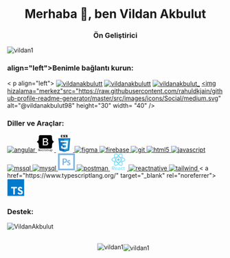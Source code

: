 <h1 align="center">Merhaba 👋, ben Vildan Akbulut</h1>
<h3 align="center">Ön Geliştirici</h3>

<p align="left"> <img src="https ://komarev.com/ghpvc/?username=vildan1&label=Profile%20views&color=0e75b6&style=flat" alt="vildan1" /> </p> <h3

align="left">Benimle bağlantı kurun:</h3>
< p align="left">
<a href="https://twitter.com/vildanakbulutt" target="blank"><img align="center" src="https://raw.githubusercontent.com/rahuldkjain/ github-profile-readme-generator/master/src/images/icons/Social/twitter.svg" alt="vildanakbulutt" height="30" width="40" /></a>
<a href="https://linkedin.com/in/vildanakbulutt" target="blank"><img align="center" src="https://raw.githubusercontent.com/rahuldkjain/github-profile-readme -generator/master/src/images/icons/Social/linked-in-alt.svg" alt="vildanakbulutt" height="30" width="40" /></a> <a href="https:
/ /instagram.com/vildanakbulut_" target="blank"><img align="center" src="https://raw.githubusercontent.com/rahuldkjain/github-profile-readme-generator/master/src/images/icons /Social/instagram.svg" alt="vildanakbulut_" height="30" width="40" /></a>
<a href="https://medium.com/@vildanakbulut98" target="blank"> <img hizalama="merkez"src="https://raw.githubusercontent.com/rahuldkjain/github-profile-readme-generator/master/src/images/icons/Social/medium.svg" alt="@vildanakbulut98" height="30" width= "40" /></a>
</p>

<h3 align="left">Diller ve Araçlar:</h3>
<p align="left"> <a href="https://angular.io" target="_blank" rel="noreferrer"> <img src="https://angular.io/assets/images/logos /angular/angular.svg" alt="angular" width="40" height="40"/> </a> <a href="https://getbootstrap.com" target="_blank" rel="noreferrer "> <img src="https://raw.githubusercontent.com/devicons/devicon/master/icons/bootstrap/bootstrap-plain-wordmark.svg" alt="bootstrap" width="40" height="40" /> </a> <a href="https://www.w3schools.com/css/" target="_blank" rel="noreferrer"> <img src="https://raw.githubusercontent.com/devicons/devicon/master/icons/css3/css3-original-wordmark.svg" alt="css3" width="40" height="40"/> </a> <a href="https: //www.figma.com/" target="_blank" rel="noreferrer"> <img src="https://www.vectorlogo.zone/logos/figma/figma-icon.svg" alt="figma" width="40" height="40"/> </a> <a href="https://firebase.google.com/" target="_blank" rel="noreferrer"> <img src="https: //www.vectorlogo.zone/logos/firebase/firebase-icon.svg" alt="firebase" width="40" height="40"/> </a> <a href="https://git- scm.com/"target="_blank" rel="noreferrer"> <img src="https://www.vectorlogo.zone/logos/git-scm/git-scm-icon.svg" alt="git" width="40" height="40"/> </a> <a href="https://www.w3.org/html/" target="_blank" rel="noreferrer"> <img src="https://raw .githubusercontent.com/devicons/devicon/master/icons/html5/html5-original-wordmark.svg" alt="html5" width="40" height="40"/> </a> <a href="https ://developer.mozilla.org/en-US/docs/Web/JavaScript" target="_blank" rel="noreferrer"> <img src="https://raw.githubusercontent.com/devicons/devicon/master /icons/javascript/javascript-orijinal.svg" alt="javascript" width="40" height="40"/> </a> <a href="https://www.microsoft.com/en-us/sql-server" target="_blank " rel="noreferrer"> <img src="https://www.svgrepo.com/show/303229/microsoft-sql-server-logo.svg" alt="mssql" width="40" height="40 "/> </a> <a href="https://www.mysql.com/" target="_blank" rel="noreferrer"> <img src="https://raw.githubusercontent.com/devicons /devicon/master/icons/mysql/mysql-original-wordmark.svg" alt="mysql" width="40" height="40"/> </a> <a href="https://www.photoshop .com/en" hedef="_blank" rel="noreferrer"> <img src="https://raw.githubusercontent.com/devicons/devicon/master/icons/photoshop/photoshop-line.svg" alt="photoshop" width="40" yükseklik ="40"/> </a> <a href="https://postman.com" target="_blank" rel="noreferrer"> <img src="https://www.vectorlogo.zone/logos /getpostman/getpostman-icon.svg" alt="postman" width="40" height="40"/> </a> <a href="https://reactjs.org/" target="_blank" rel ="noreferrer"> <img src="https://raw.githubusercontent.com/devicons/devicon/master/icons/react/react-original-wordmark.svg" alt="react" width="40" height="40"/> </a> <a href="https://reactnative.dev/" target="_blank" rel="noreferrer"> <img src="https://reactnative.dev /img/header_logo.svg" alt="reactnative" width="40" height="40"/> </a> <a href="https://tailwindcss.com/" target="_blank" rel=" noreferrer"> <img src="https://www.vectorlogo.zone/logos/tailwindcss/tailwindcss-icon.svg" alt="tailwind" width="40" height="40"/> </a> < a href="https://www.typescriptlang.org/" target="_blank" rel="noreferrer"> <img src="https://raw.githubusercontent.com/devicons/devicon/master/icons/typescript/typescript-original.svg" alt="typescript" width="40" height="40"/> </a> </p>

<h3 align="left">Destek:</h3>
<p> <a href="https://ko-fi.com/VildanAkbulut"> <img align="left" src="https://cdn .ko-fi.com/cdn/kofi3.png?v=3" height="50" width="210" alt="VildanAkbulut" /></a> </p><br> <br>

<p><img align="left" src="https://github-readme-stats.vercel.app/api/top-langs?username=vildan1&show_icons=true&locale=en&layout=compact" alt="vildan1" /> </p>

<p> <img align="center" src="https://github-readme-stats.vercel.app/api?username=vildan1&show_icons=true&title_color=ee96ce&locale=en" alt="vildan1" /></p>
